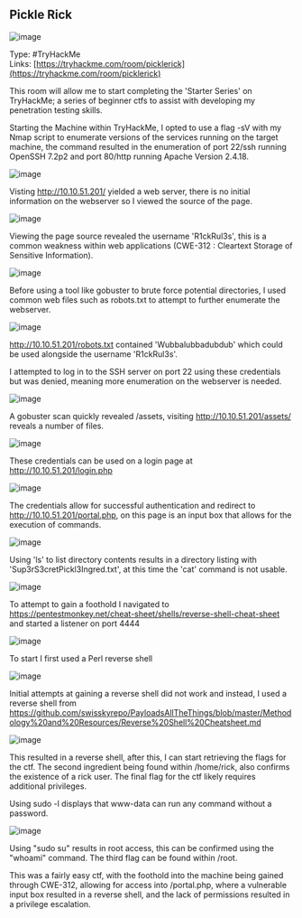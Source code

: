 ## Pickle Rick

![image](https://user-images.githubusercontent.com/74746341/170707048-b262ffdd-4143-4a88-b513-fa2e8970150c.png)


Type: #TryHackMe <br>
Links: [https://tryhackme.com/room/picklerick](https://tryhackme.com/room/picklerick) <br>
 
This room will allow me to start completing the 'Starter Series' on TryHackMe; a series of beginner ctfs to assist with developing my penetration testing skills.

Starting the Machine within TryHackMe, I opted to use a flag -sV with my Nmap script to enumerate versions of the services running on the target machine, the command resulted in the enumeration of port 22/ssh running OpenSSH 7.2p2 and port 80/http running Apache Version 2.4.18.

![image](https://user-images.githubusercontent.com/74746341/170707659-271cd971-b8bf-497c-84c4-4f66dc03fdaf.png)

Visting http://10.10.51.201/ yielded a web server, there is no initial information on the webserver so I viewed the source of the page.

![image](https://user-images.githubusercontent.com/74746341/170709387-7a8ad1bc-3d87-47ba-bb7d-e456b7bea9cb.png)

Viewing the page source revealed the username 'R1ckRul3s', this is a common weakness
within web applications (CWE-312 : Cleartext Storage of Sensitive Information).

![image](https://user-images.githubusercontent.com/74746341/170709162-05d4ff82-9a46-4a03-8bab-efdaabc4821a.png)

Before using a tool like gobuster to brute force potential directories, I used common web files such as robots.txt to attempt to further enumerate the webserver.

![image](https://user-images.githubusercontent.com/74746341/170710128-d31bae39-27e0-49e2-806d-5faea0ed2302.png)

http://10.10.51.201/robots.txt contained 'Wubbalubbadubdub' which could be used alongside the username 'R1ckRul3s'.

I attempted to log in to the SSH server on port 22 using these credentials but was denied, meaning more enumeration on the webserver is needed.

![image](https://user-images.githubusercontent.com/74746341/170710724-cefd75c4-1a1d-4a72-b99e-278188a34739.png)

A gobuster scan quickly revealed /assets, visiting http://10.10.51.201/assets/ reveals a number of files.

![image](https://user-images.githubusercontent.com/74746341/170710836-362088a1-680b-4214-8c14-b96bcbcca943.png)

These credentials can be used on a login page at http://10.10.51.201/login.php

![image](https://user-images.githubusercontent.com/74746341/170711587-c8477ba7-0a99-450f-8a68-cd93dc0a0341.png)

The credentials allow for successful authentication and redirect to http://10.10.51.201/portal.php, on this page is an input box that allows for the execution of commands.

![image](https://user-images.githubusercontent.com/74746341/170711792-eb0187c0-297c-4263-be70-24d25dbd239a.png)

Using 'ls' to list directory contents results in a directory listing with 'Sup3rS3cretPickl3Ingred.txt', at this time the 'cat' command is not usable.

![image](https://user-images.githubusercontent.com/74746341/170712040-ca94173b-fac6-44a2-8e09-9516423513cf.png)

To attempt to gain a foothold I navigated to https://pentestmonkey.net/cheat-sheet/shells/reverse-shell-cheat-sheet and started a  listener on port 4444

![image](https://user-images.githubusercontent.com/74746341/170712591-c98ae0fa-379a-43cb-a9cb-c18a96190015.png)

To start I first used a Perl reverse shell

![image](https://user-images.githubusercontent.com/74746341/170712728-9721a33e-4197-45c7-b276-8c07a36631a2.png)

Initial attempts at gaining a reverse shell did not work and instead, I used a reverse shell from https://github.com/swisskyrepo/PayloadsAllTheThings/blob/master/Methodology%20and%20Resources/Reverse%20Shell%20Cheatsheet.md

![image](https://user-images.githubusercontent.com/74746341/170714704-174f8471-71df-4b5a-aebb-f19f8f8451ff.png)

This resulted in a reverse shell, after this, I can start retrieving the flags for the ctf. The second ingredient being found within /home/rick, also confirms the existence of a rick user. The final flag for the ctf likely requires additional privileges.

Using sudo -l displays that www-data can run any command without a password.

![image](https://user-images.githubusercontent.com/74746341/170717748-dbe72ff4-ba0f-4a5d-be63-3a7211eee59d.png)

Using "sudo su" results in root access, this can be confirmed using the "whoami" command.
The third flag can be found within /root.

This was a fairly easy ctf, with the foothold into the machine being gained through CWE-312, allowing for access into /portal.php, where a vulnerable input box resulted in a reverse shell, and the lack of permissions resulted in a privilege escalation.


